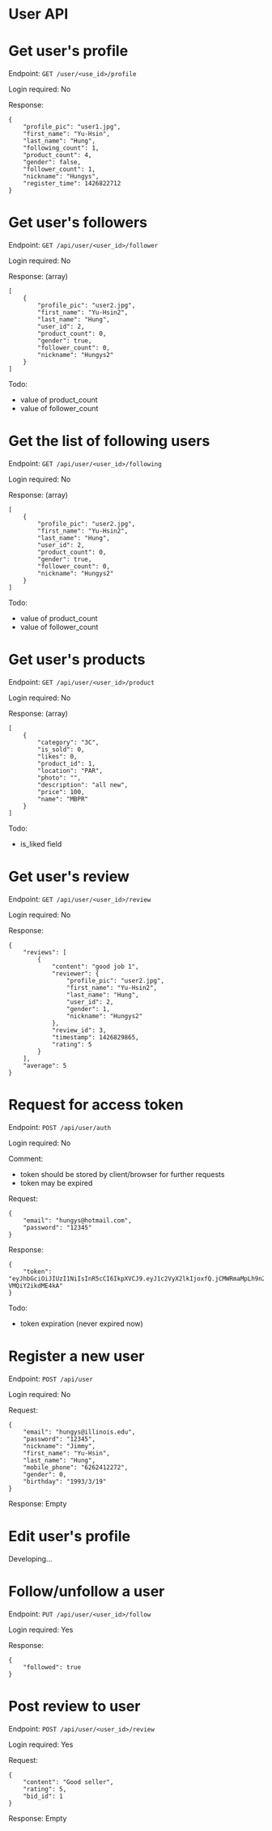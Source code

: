 User API
========

# Get user's profile

Endpoint: `GET /user/<use_id>/profile`

Login required: No

Response:

```
{
    "profile_pic": "user1.jpg",
    "first_name": "Yu-Hsin",
    "last_name": "Hung",
    "following_count": 1,
    "product_count": 4,
    "gender": false,
    "follower_count": 1,
    "nickname": "Hungys",
    "register_time": 1426822712
}
```

# Get user's followers

Endpoint: `GET /api/user/<user_id>/follower`

Login required: No

Response: (array)

```
[
    {
        "profile_pic": "user2.jpg",
        "first_name": "Yu-Hsin2",
        "last_name": "Hung",
        "user_id": 2,
        "product_count": 0,
        "gender": true,
        "follower_count": 0,
        "nickname": "Hungys2"
    }
]
```

Todo:

* value of product_count
* value of follower_count

# Get the list of following users

Endpoint: `GET /api/user/<user_id>/following`

Login required: No

Response: (array)

```
[
    {
        "profile_pic": "user2.jpg",
        "first_name": "Yu-Hsin2",
        "last_name": "Hung",
        "user_id": 2,
        "product_count": 0,
        "gender": true,
        "follower_count": 0,
        "nickname": "Hungys2"
    }
]
```

Todo:

* value of product_count
* value of follower_count

# Get user's products

Endpoint: `GET /api/user/<user_id>/product`

Login required: No

Response: (array)

```
[
    {
        "category": "3C",
        "is_sold": 0,
        "likes": 0,
        "product_id": 1,
        "location": "PAR",
        "photo": "",
        "description": "all new",
        "price": 100,
        "name": "MBPR"
    }
]
```

Todo:

* is_liked field

# Get user's review

Endpoint: `GET /api/user/<user_id>/review`

Login required: No

Response:

```
{
    "reviews": [
        {
            "content": "good job 1",
            "reviewer": {
                "profile_pic": "user2.jpg",
                "first_name": "Yu-Hsin2",
                "last_name": "Hung",
                "user_id": 2,
                "gender": 1,
                "nickname": "Hungys2"
            },
            "review_id": 3,
            "timestamp": 1426829865,
            "rating": 5
        }
    ],
    "average": 5
}
```

# Request for access token

Endpoint: `POST /api/user/auth`

Login required: No

Comment:

* token should be stored by client/browser for further requests
* token may be expired

Request:

```
{
    "email": "hungys@hotmail.com",
    "password": "12345"
}
```

Response:

```
{
    "token": "eyJhbGciOiJIUzI1NiIsInR5cCI6IkpXVCJ9.eyJ1c2VyX2lkIjoxfQ.jCMWRmaMpLh9n2lul8xmLe4hGHFA-VMQiY2ikdME4kA"
}
```

Todo:

* token expiration (never expired now)

# Register a new user

Endpoint: `POST /api/user`

Login required: No

Request:

```
{
    "email": "hungys@illinois.edu",
    "password": "12345",
    "nickname": "Jimmy",
    "first_name": "Yu-Hsin",
    "last_name": "Hung",
    "mobile_phone": "6262412272",
    "gender": 0,
    "birthday": "1993/3/19"
}
```

Response: Empty

# Edit user's profile

Developing...

# Follow/unfollow a user

Endpoint: `PUT /api/user/<user_id>/follow`

Login required: Yes

Response:

```
{
    "followed": true
}
```

# Post review to user

Endpoint: `POST /api/user/<user_id>/review`

Login required: Yes

Request:

```
{
    "content": "Good seller",
    "rating": 5,
    "bid_id": 1
}
```

Response: Empty